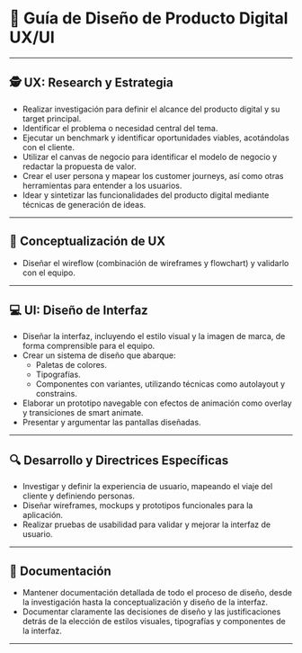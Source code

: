 # 🎨 Guía de Diseño de Producto Digital UX/UI

---

## 🕵️ UX: Research y Estrategia
- Realizar investigación para definir el alcance del producto digital y su target principal.
- Identificar el problema o necesidad central del tema.
- Ejecutar un benchmark y identificar oportunidades viables, acotándolas con el cliente.
- Utilizar el canvas de negocio para identificar el modelo de negocio y redactar la propuesta de valor.
- Crear el user persona y mapear los customer journeys, así como otras herramientas para entender a los usuarios.
- Idear y sintetizar las funcionalidades del producto digital mediante técnicas de generación de ideas.

---

## 📐 Conceptualización de UX
- Diseñar el wireflow (combinación de wireframes y flowchart) y validarlo con el equipo.

---

## 💻 UI: Diseño de Interfaz
- Diseñar la interfaz, incluyendo el estilo visual y la imagen de marca, de forma comprensible para el equipo.
- Crear un sistema de diseño que abarque:
  - Paletas de colores.
  - Tipografías.
  - Componentes con variantes, utilizando técnicas como autolayout y constrains.
- Elaborar un prototipo navegable con efectos de animación como overlay y transiciones de smart animate.
- Presentar y argumentar las pantallas diseñadas.

---

## 🔍 Desarrollo y Directrices Específicas
- Investigar y definir la experiencia de usuario, mapeando el viaje del cliente y definiendo personas.
- Diseñar wireframes, mockups y prototipos funcionales para la aplicación.
- Realizar pruebas de usabilidad para validar y mejorar la interfaz de usuario.

---

## 📄 Documentación
- Mantener documentación detallada de todo el proceso de diseño, desde la investigación hasta la conceptualización y diseño de la interfaz.
- Documentar claramente las decisiones de diseño y las justificaciones detrás de la elección de estilos visuales, tipografías y componentes de la interfaz.

---
